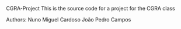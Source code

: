 CGRA-Project
This is the source code for a project for the CGRA class

Authors:
	Nuno Miguel Cardoso
	João Pedro Campos
